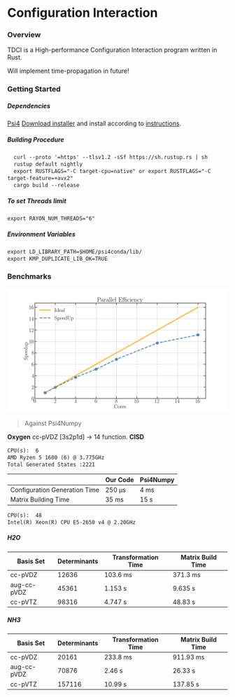 # Configuration Interaction


### Overview
TDCI is a High-performance Configuration Interaction program written in Rust.


Will implement time-propagation in future!

### Getting Started
##### Dependencies
[Psi4](http://psicode.org/psi4manual/1.1/build_obtaining.html) [Download installer](http://vergil.chemistry.gatech.edu/psicode-download/1.1.html) and install according to [instructions](http://psicode.org/psi4manual/1.1/conda.html#how-to-install-a-psi4-binary-with-the-psi4conda-installer-command-line).

##### Building Procedure 
```
  curl --proto '=https' --tlsv1.2 -sSf https://sh.rustup.rs | sh
  rustup default nightly
  export RUSTFLAGS="-C target-cpu=native" or export RUSTFLAGS="-C target-feature=+avx2"
  cargo build --release
```

##### To set Threads limit 
```
export RAYON_NUM_THREADS="6"
```

##### Environment Variables
```
export LD_LIBRARY_PATH=$HOME/psi4conda/lib/
export KMP_DUPLICATE_LIB_OK=TRUE
```

### Benchmarks

![](https://raw.githubusercontent.com/Ojas-Singh/TDCI/master/docs/images/speedup.png)

<!-- ![](https://raw.githubusercontent.com/Ojas-Singh/TDCI/master/docs/1.PNG) -->


> Against Psi4Numpy

**Oxygen**  cc-pVDZ  [3s2p1d] → 14 function. **CISD**

```
CPU(s):  6 
AMD Ryzen 5 1600 (6) @ 3.775GHz 
Total Generated States :2221
```

|                               | Our Code | Psi4Numpy |
| ----------------------------- | -------- | --------- |
| Configuration Generation Time | 250 µs   | 4 ms      |
| Matrix Building Time          | 35 ms    | 15 s      |



```
CPU(s):  48 
Intel(R) Xeon(R) CPU E5-2650 v4 @ 2.20GHz 
```
##### H2O

| Basis Set   | Determinants | Transformation Time | Matrix Build Time |
| ----------- | ------------ | ------------------- | ----------------- |
| cc-pVDZ     | 12636        | 103.6 ms            | 371.3 ms          |
| aug-cc-pVDZ | 45361        | 1.153 s             | 9.635 s           |
| cc-pVTZ     | 98316        | 4.747 s             | 48.83 s           |

##### NH3

| Basis Set   | Determinants | Transformation Time | Matrix Build Time |
| ----------- | ------------ | ------------------- | ----------------- |
| cc-pVDZ     | 20161        | 233.8 ms            | 911.93 ms         |
| aug-cc-pVDZ | 70876        | 2.46 s              | 26.33 s           |
| cc-pVTZ     | 157116       | 10.99 s             | 137.85 s          |
